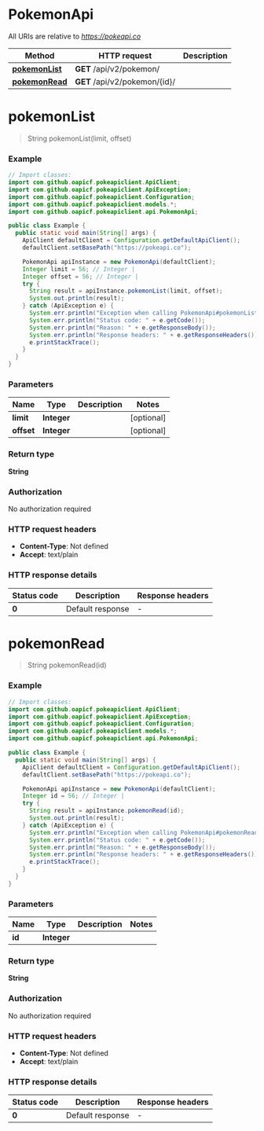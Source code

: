 # PokemonApi

All URIs are relative to *https://pokeapi.co*

| Method | HTTP request | Description |
|------------- | ------------- | -------------|
| [**pokemonList**](PokemonApi.md#pokemonList) | **GET** /api/v2/pokemon/ |  |
| [**pokemonRead**](PokemonApi.md#pokemonRead) | **GET** /api/v2/pokemon/{id}/ |  |


<a id="pokemonList"></a>
# **pokemonList**
> String pokemonList(limit, offset)



### Example
```java
// Import classes:
import com.github.oapicf.pokeapiclient.ApiClient;
import com.github.oapicf.pokeapiclient.ApiException;
import com.github.oapicf.pokeapiclient.Configuration;
import com.github.oapicf.pokeapiclient.models.*;
import com.github.oapicf.pokeapiclient.api.PokemonApi;

public class Example {
  public static void main(String[] args) {
    ApiClient defaultClient = Configuration.getDefaultApiClient();
    defaultClient.setBasePath("https://pokeapi.co");

    PokemonApi apiInstance = new PokemonApi(defaultClient);
    Integer limit = 56; // Integer | 
    Integer offset = 56; // Integer | 
    try {
      String result = apiInstance.pokemonList(limit, offset);
      System.out.println(result);
    } catch (ApiException e) {
      System.err.println("Exception when calling PokemonApi#pokemonList");
      System.err.println("Status code: " + e.getCode());
      System.err.println("Reason: " + e.getResponseBody());
      System.err.println("Response headers: " + e.getResponseHeaders());
      e.printStackTrace();
    }
  }
}
```

### Parameters

| Name | Type | Description  | Notes |
|------------- | ------------- | ------------- | -------------|
| **limit** | **Integer**|  | [optional] |
| **offset** | **Integer**|  | [optional] |

### Return type

**String**

### Authorization

No authorization required

### HTTP request headers

 - **Content-Type**: Not defined
 - **Accept**: text/plain

### HTTP response details
| Status code | Description | Response headers |
|-------------|-------------|------------------|
| **0** | Default response |  -  |

<a id="pokemonRead"></a>
# **pokemonRead**
> String pokemonRead(id)



### Example
```java
// Import classes:
import com.github.oapicf.pokeapiclient.ApiClient;
import com.github.oapicf.pokeapiclient.ApiException;
import com.github.oapicf.pokeapiclient.Configuration;
import com.github.oapicf.pokeapiclient.models.*;
import com.github.oapicf.pokeapiclient.api.PokemonApi;

public class Example {
  public static void main(String[] args) {
    ApiClient defaultClient = Configuration.getDefaultApiClient();
    defaultClient.setBasePath("https://pokeapi.co");

    PokemonApi apiInstance = new PokemonApi(defaultClient);
    Integer id = 56; // Integer | 
    try {
      String result = apiInstance.pokemonRead(id);
      System.out.println(result);
    } catch (ApiException e) {
      System.err.println("Exception when calling PokemonApi#pokemonRead");
      System.err.println("Status code: " + e.getCode());
      System.err.println("Reason: " + e.getResponseBody());
      System.err.println("Response headers: " + e.getResponseHeaders());
      e.printStackTrace();
    }
  }
}
```

### Parameters

| Name | Type | Description  | Notes |
|------------- | ------------- | ------------- | -------------|
| **id** | **Integer**|  | |

### Return type

**String**

### Authorization

No authorization required

### HTTP request headers

 - **Content-Type**: Not defined
 - **Accept**: text/plain

### HTTP response details
| Status code | Description | Response headers |
|-------------|-------------|------------------|
| **0** | Default response |  -  |

